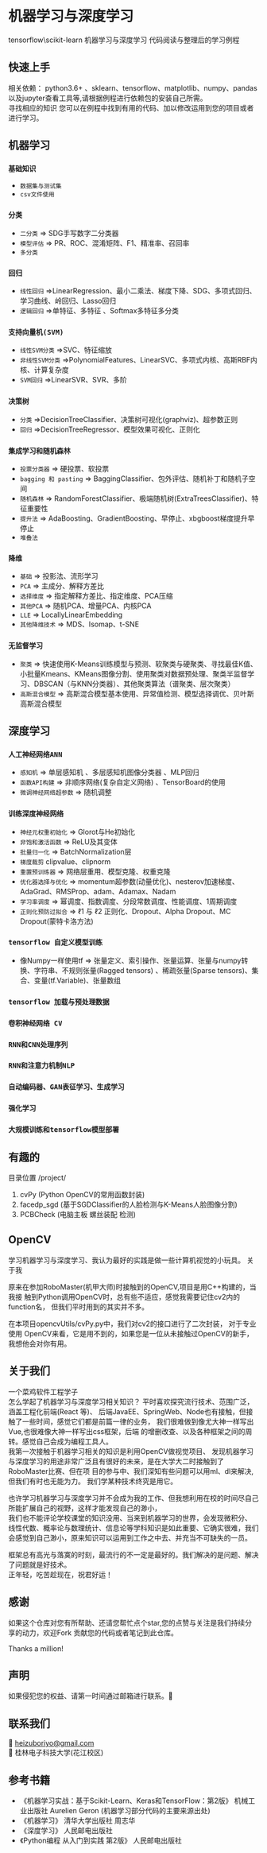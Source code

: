 # 机器学习与深度学习 

tensorflow\scikit-learn 机器学习与深度学习 代码阅读与整理后的学习例程  

## 快速上手  

 相关依赖： python3.6+ 、sklearn、tensorflow、matplotlib、numpy、pandas以及jupyter查看工具等,请根据例程进行依赖包的安装自己所需。  
 寻找相应的知识 您可以在例程中找到有用的代码、加以修改运用到您的项目或者进行学习。
 
## 机器学习   

### `基础知识`
  * `数据集与测试集`  
  * `csv文件使用`  

### `分类`
  * `二分类` => SDG手写数字二分类器  
  * `模型评估` => PR、ROC、混淆矩阵、F1、精准率、召回率   
  * `多分类`  

### `回归` 
  * `线性回归` =>LinearRegression、最小二乘法、梯度下降、SDG、多项式回归、学习曲线、岭回归、Lasso回归
  * `逻辑回归` =>单特征、多特征 、Softmax多特征多分类 

### `支持向量机(SVM)`
  * `线性SVM分类` =>SVC、特征缩放  
  * `非线性SVM分类` =>PolynomialFeatures、LinearSVC、多项式内核、高斯RBF内核、计算复杂度
  * `SVM回归` =>LinearSVR、SVR、多阶 

### `决策树` 
  * `分类` =>DecisionTreeClassifier、决策树可视化(graphviz)、超参数正则 
  * `回归` =>DecisionTreeRegressor、模型效果可视化、正则化  

### `集成学习和随机森林`   
  * `投票分类器` => 硬投票、软投票  
  * `bagging 和 pasting` => BaggingClassifier、包外评估、随机补丁和随机子空间  
  * `随机森林` => RandomForestClassifier、极端随机树(ExtraTreesClassifier)、特征重要性  
  * `提升法` => AdaBoosting、GradientBoosting、早停止、xbgboost梯度提升早停止  
  * `堆叠法`  

### `降维`   
  * `基础` => 投影法、流形学习  
  * `PCA` => 主成分、解释方差比  
  * `选择维度` => 指定解释方差比、指定维度、PCA压缩  
  * `其他PCA` => 随机PCA、增量PCA、内核PCA  
  * `LLE` => LocallyLinearEmbedding 
  * `其他降维技术` => MDS、Isomap、t-SNE  

### `无监督学习`   
  * `聚类`  => 快速使用K-Means训练模型与预测、软聚类与硬聚类、寻找最佳K值、小批量Kmeans、KMeans图像分割、使用聚类对数据预处理、聚类半监督学习、DBSCAN（与KNN分类器）、其他聚类算法（谱聚类、层次聚类）   
  * `高斯混合模型` =>  高斯混合模型基本使用、异常值检测、模型选择调优、贝叶斯高斯混合模型  


## 深度学习   
### `人工神经网络ANN`   
  * `感知机` => 单层感知机 、多层感知机图像分类器 、MLP回归 
  * `函数API构建` => 非顺序网络(复杂自定义网络) 、TensorBoard的使用  
  * `微调神经网络超参数` => 随机调整
  
### `训练深度神经网络`  
  * `神经元权重初始化` => Glorot与He初始化  
  * `非饱和激活函数` => ReLU及其变体
  * `批量归一化` => BatchNormalization层  
  * `梯度裁剪`  clipvalue、clipnorm   
  * `重置预训练器` => 网络层重用、模型克隆、权重克隆  
  * `优化器选择与优化` => momentum超参数(动量优化)、nesterov加速梯度、AdaGrad、RMSProp、adam、Adamax、Nadam  
  * `学习率调度` => 幂调度、指数调度、分段常数调度、性能调度、1周期调度  
  * `正则化预防过拟合` => ℓ1 与 ℓ2 正则化、Dropout、Alpha Dropout、MC Dropout(蒙特卡洛方法)  
  
### `tensorflow 自定义模型训练`  
  * 像Numpy一样使用tf  => 张量定义、索引操作、张量运算、张量与numpy转换、字符串、不规则张量(Ragged tensors) 、稀疏张量(Sparse tensors)、集合、变量(tf.Variable)、张量数组

### `tensorflow 加载与预处理数据`  
### `卷积神经网络 CV`
### `RNN和CNN处理序列`  
### `RNN和注意力机制NLP`  
### `自动编码器、GAN表征学习、生成学习`  
### `强化学习`  
### `大规模训练和tensorflow模型部署`  


## 有趣的  
目录位置 /project/  
1. cvPy (Python OpenCV的常用函数封装)   
2. facedp_sgd (基于SGDClassifier的人脸检测与K-Means人脸图像分割)  
3. PCBCheck (电脑主板 螺丝装配 检测)  

  
## OpenCV

学习机器学习与深度学习、我认为最好的实践是做一些计算机视觉的小玩具。 关于我 

原来在参加RoboMaster(机甲大师)时接触到的OpenCV,项目是用C++构建的，当我接 
触到Python调用OpenCV时，总有些不适应，感觉我需要记住cv2内的function名，
但我们平时用到的其实并不多。  

在本项目opencvUtils/cvPy.py中，我们对cv2的接口进行了二次封装， 
对于专业使用 OpenCV来看，它是用不到的，如果您是一位从未接触过OpenCV的新手， 我想他会对你有用。  



## 关于我们  

一个菜鸡软件工程学子  
     怎么学起了机器学习与深度学习相关知识？  平时喜欢探究流行技术、范围广泛，涵盖工程化前端(React 等)、 后端JavaEE、SpringWeb、Node也有接触，但接触了一些时间，感觉它们都是前篇一律的业务， 我们很难做到像尤大神一样写出Vue,也很难像大神一样写出css框架，后端 的增删改查、以及各种框架之间的周转。感觉自己会成为编程工具人。  
     我第一次接触于机器学习相关的知识是利用OpenCV做视觉项目、 
发现机器学习与深度学习的用途非常广泛且有很好的未来，是在大学大二时接触到了RoboMaster比赛、但在项 
目的参与中、我们深知有些问题可以用ml、dl来解决,但我们有时也无能为力。 
我们学某种技术终究是用它。

也许学习机器学习与深度学习并不会成为我的工作、但我想利用在校的时间尽自己所能扩展自己的视野，这样才能发现自己的渺小，  
我们也不能评论学校课堂的知识没用、当来到机器学习的世界，会发现微积分、  
线性代数、概率论与数理统计、信息论等学科知识是如此重要、它确实很难，我们会感觉到自己渺小，原来知识可以运用到工作之中去、并充当不可缺失的一员。  

框架总有高光与落寞的时刻，最流行的不一定是最好的。我们解决的是问题、解决了问题就是好技术。  
正年轻，吃苦趁现在，祝君好运！


## 感谢
如果这个仓库对您有所帮助、还请您帮忙点个star,您的点赞与关注是我们持续分享的动力，欢迎Fork 贡献您的代码或者笔记到此仓库。  

Thanks a million!

## 声明
如果侵犯您的权益、请第一时间通过邮箱进行联系。🦜

## 联系我们
 📮 heizuboriyo@gmail.com  
 🏫  桂林电子科技大学(花江校区)  

## 参考书籍  
 * 《机器学习实战：基于Scikit-Learn、Keras和TensorFlow：第2版》  机械工业出版社 Aurelien Geron  (机器学习部分代码的主要来源出处)   
 * 《机器学习》 清华大学出版社 周志华   
 * 《深度学习》 人民邮电出版社  
 * 《Python编程 从入门到实践 第2版》 人民邮电出版社  